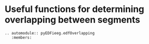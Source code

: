 # Useful functions for determining overlapping between segments

```{eval-rst}
.. automodule:: pyEDFieeg.edfOverlapping
   :members:
```